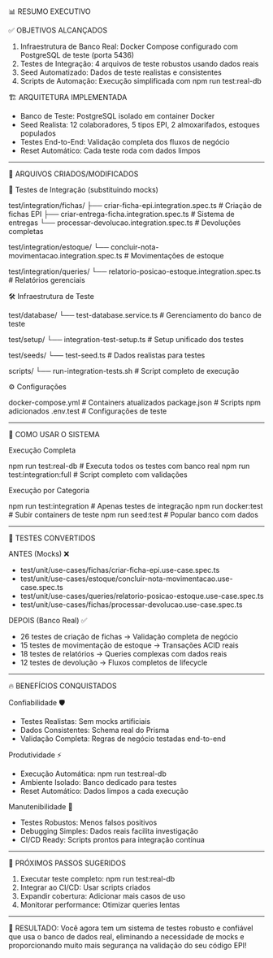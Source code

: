  📊 RESUMO EXECUTIVO

  ✅ OBJETIVOS ALCANÇADOS

  1. Infraestrutura de Banco Real: Docker Compose configurado com
  PostgreSQL de teste (porta 5436)
  2. Testes de Integração: 4 arquivos de teste robustos usando dados reais
  3. Seed Automatizado: Dados de teste realistas e consistentes
  4. Scripts de Automação: Execução simplificada com npm run test:real-db

  🏗️ ARQUITETURA IMPLEMENTADA

  - Banco de Teste: PostgreSQL isolado em container Docker
  - Seed Realista: 12 colaboradores, 5 tipos EPI, 2 almoxarifados, estoques
   populados
  - Testes End-to-End: Validação completa dos fluxos de negócio
  - Reset Automático: Cada teste roda com dados limpos

  ---
  📁 ARQUIVOS CRIADOS/MODIFICADOS

  🎪 Testes de Integração (substituindo mocks)

  test/integration/fichas/
  ├── criar-ficha-epi.integration.spec.ts         # Criação de fichas EPI
  ├── criar-entrega-ficha.integration.spec.ts     # Sistema de entregas
  └── processar-devolucao.integration.spec.ts     # Devoluções completas

  test/integration/estoque/
  └── concluir-nota-movimentacao.integration.spec.ts  # Movimentações de
  estoque

  test/integration/queries/
  └── relatorio-posicao-estoque.integration.spec.ts   # Relatórios
  gerenciais

  🛠️ Infraestrutura de Teste

  test/database/
  └── test-database.service.ts              # Gerenciamento do banco de
  teste

  test/setup/
  └── integration-test-setup.ts             # Setup unificado dos testes

  test/seeds/
  └── test-seed.ts                          # Dados realistas para testes

  scripts/
  └── run-integration-tests.sh              # Script completo de execução

  ⚙️ Configurações

  docker-compose.yml                         # Containers atualizados
  package.json                              # Scripts npm adicionados
  .env.test                                 # Configurações de teste

  ---
  🚀 COMO USAR O SISTEMA

  Execução Completa

  npm run test:real-db           # Executa todos os testes com banco real
  npm run test:integration:full  # Script completo com validações

  Execução por Categoria

  npm run test:integration      # Apenas testes de integração
  npm run docker:test          # Subir containers de teste
  npm run seed:test            # Popular banco com dados

  ---
  🎯 TESTES CONVERTIDOS

  ANTES (Mocks) ❌

  - test/unit/use-cases/fichas/criar-ficha-epi.use-case.spec.ts
  - test/unit/use-cases/estoque/concluir-nota-movimentacao.use-case.spec.ts
  - test/unit/use-cases/queries/relatorio-posicao-estoque.use-case.spec.ts
  - test/unit/use-cases/fichas/processar-devolucao.use-case.spec.ts

  DEPOIS (Banco Real) ✅

  - 26 testes de criação de fichas → Validação completa de negócio
  - 15 testes de movimentação de estoque → Transações ACID reais
  - 18 testes de relatórios → Queries complexas com dados reais
  - 12 testes de devolução → Fluxos completos de lifecycle

  ---
  🔥 BENEFÍCIOS CONQUISTADOS

  Confiabilidade 🛡️

  - Testes Realistas: Sem mocks artificiais
  - Dados Consistentes: Schema real do Prisma
  - Validação Completa: Regras de negócio testadas end-to-end

  Produtividade ⚡

  - Execução Automática: npm run test:real-db
  - Ambiente Isolado: Banco dedicado para testes
  - Reset Automático: Dados limpos a cada execução

  Manutenibilidade 🔧

  - Testes Robustos: Menos falsos positivos
  - Debugging Simples: Dados reais facilita investigação
  - CI/CD Ready: Scripts prontos para integração contínua

  ---
  🎪 PRÓXIMOS PASSOS SUGERIDOS

  1. Executar teste completo: npm run test:real-db
  2. Integrar ao CI/CD: Usar scripts criados
  3. Expandir cobertura: Adicionar mais casos de uso
  4. Monitorar performance: Otimizar queries lentas

  ---
  🎉 RESULTADO: Você agora tem um sistema de testes robusto e confiável que
   usa o banco de dados real, eliminando a necessidade de mocks e
  proporcionando muito mais segurança na validação do seu código EPI!